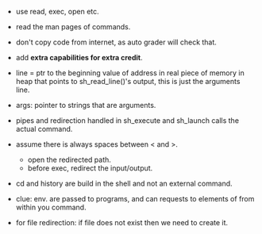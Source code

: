 - use read, exec, open etc.
- read the man pages of commands.
- don't copy code from internet, as auto grader will check that.
- add **extra capabilities for extra credit**.
- line = ptr to the beginning value of address in real piece of memory in heap that points to sh_read_line()'s output, this is just the arguments line.
- args: pointer to strings that are arguments.
- pipes and redirection handled in sh_execute and sh_launch calls the actual command.
- assume there is always spaces between < and >.
    - open the redirected path.
    - before exec, redirect the input/output.

- cd and history are build in the shell and not an external command.
- clue: env. are passed to programs, and can requests to elements of from within you command.

- for file redirection: if file does not exist then we need to create it.
